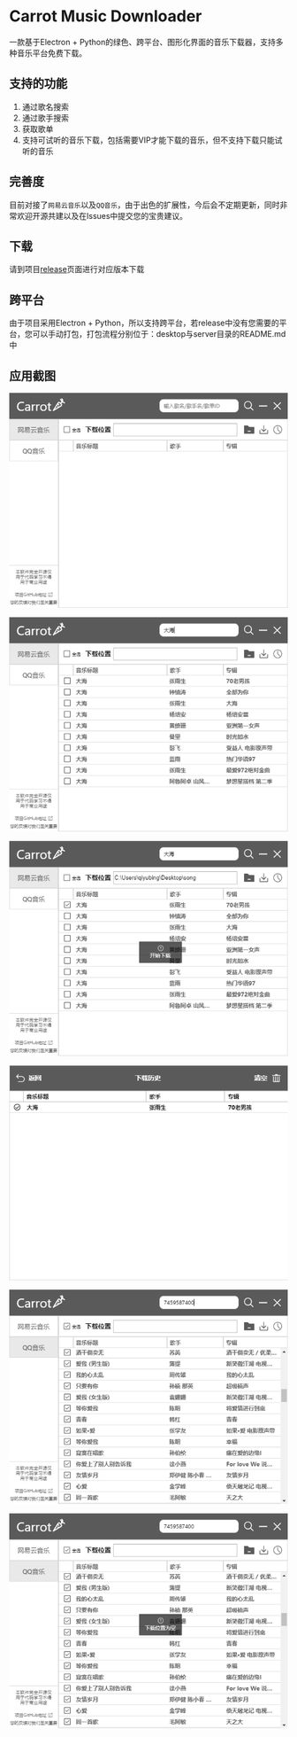 # Carrot Music Downloader
一款基于Electron + Python的绿色、跨平台、图形化界面的音乐下载器，支持多种音乐平台免费下载。

## 支持的功能

1. 通过歌名搜索
2. 通过歌手搜索
3. 获取歌单
4. 支持可试听的音乐下载，包括需要VIP才能下载的音乐，但不支持下载只能试听的音乐

## 完善度

目前对接了`网易云音乐`以及`QQ音乐`，由于出色的扩展性，今后会不定期更新，同时非常欢迎开源共建以及在Issues中提交您的宝贵建议。

## 下载

请到项目[release](https://github.com/Carrot-Software/carrot-music-downloader/releases)页面进行对应版本下载

## 跨平台

由于项目采用Electron + Python，所以支持跨平台，若release中没有您需要的平台，您可以手动打包，打包流程分别位于：desktop与server目录的README.md中

## 应用截图

![image-20200415172718325](README.assets/image-20200415172718325.png)

![image-20200415172843744](README.assets/image-20200415172843744.png)

![image-20200415172959307](README.assets/image-20200415172959307.png)

![image-20200415173012658](README.assets/image-20200415173012658.png)

![image-20200415174629757](README.assets/image-20200415174629757.png)

![image-20200415174604358](README.assets/image-20200415174604358.png)
